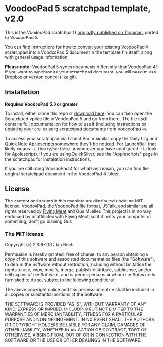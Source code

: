 # VoodooPad 5 scratchpad template, v2.0

This is the VoodooPad scratchpad I [originally published on Tagamac](http://tagamac.com/2009/09/scratchpad_part2/), ported to VoodooPad 5.

You can find instructions for how to convert your existing VoodooPad 4 scratchpad into a VoodooPad 5 document in the template file itself, along with general usage information.

**Please note:** VoodooPad 5 syncs documents differently than VoodooPad 4! If you want to synchronize your scratchpad document, you will need to use Dropbox or version control (like git).

## Installation

**Requires VoodooPad 5.0 or greater**

To install, either clone this repo or [download here](https://github.com/onecrayon/VPScratchpadTemplate/zipball/master). You can then open the Scratchpad.vpdoc file in VoodooPad 5 and go from there. The file itself contains full documentation for how to use it (including instructions on updating your pre-existing scratchpad documents from VoodooPad 4).

To access your scratchpad via LaunchBar or similar, copy the Daily Log and Quick Note Applescripts somewhere they'll be noticed. For LaunchBar, that likely means `~/Library/Scripts/` or wherever you have configured it to look for Applescripts. If you are using QuickSilver, see the "Applescripts" page in the scratchpad for installation instructions.

If you are still using VoodooPad 4 for whatever reason, you can find the original scratchpad document in the VoodooPad 4 folder.

## License

The content and scripts in this template are distributed under an MIT license. VoodooPad, the VoodooPad file format, JSTalk, and similar are all rights reserved by [Flying Meat](http://flyingmeat.com/) and Gus Mueller. This project is in no way endorsed by or affiliated with Flying Meat, so if it melts your computer or something, don't go blaming Gus.

### The MIT license

Copyright (c) 2009-2012 Ian Beck

Permission is hereby granted, free of charge, to any person obtaining a copy of this software and associated documentation files (the "Software"), to deal in the Software without restriction, including without limitation the rights to use, copy, modify, merge, publish, distribute, sublicense, and/or sell copies of the Software, and to permit persons to whom the Software is furnished to do so, subject to the following conditions:

The above copyright notice and this permission notice shall be included in all copies or substantial portions of the Software.

THE SOFTWARE IS PROVIDED "AS IS", WITHOUT WARRANTY OF ANY KIND, EXPRESS OR IMPLIED, INCLUDING BUT NOT LIMITED TO THE WARRANTIES OF MERCHANTABILITY, FITNESS FOR A PARTICULAR PURPOSE AND NONINFRINGEMENT. IN NO EVENT SHALL THE AUTHORS OR COPYRIGHT HOLDERS BE LIABLE FOR ANY CLAIM, DAMAGES OR OTHER LIABILITY, WHETHER IN AN ACTION OF CONTRACT, TORT OR OTHERWISE, ARISING FROM, OUT OF OR IN CONNECTION WITH THE SOFTWARE OR THE USE OR OTHER DEALINGS IN THE SOFTWARE.